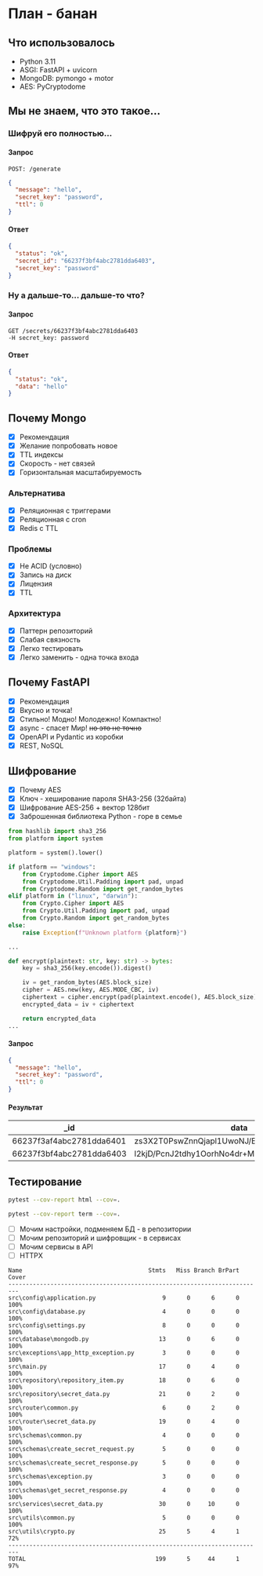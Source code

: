 # План - банан

## Что использовалось

- Python 3.11
- ASGI: FastAPI + uvicorn
- MongoDB: pymongo + motor
- AES: PyCryptodome

## Мы не знаем, что это такое...

### Шифруй его полностью...
#### Запрос

`POST: /generate`
```json
{
  "message": "hello",
  "secret_key": "password",
  "ttl": 0
}
```

#### Ответ

```json
{
  "status": "ok",
  "secret_id": "66237f3bf4abc2781dda6403",
  "secret_key": "password"
}
```

### Ну а дальше-то... дальше-то что?

#### Запрос
```
GET /secrets/66237f3bf4abc2781dda6403
-H secret_key: password
```

#### Ответ
```json
{
  "status": "ok",
  "data": "hello"
}
```

## Почему Mongo

- [x] Рекомендация
- [x] Желание попробовать новое
- [x] TTL индексы
- [x] Скорость - нет связей
- [x] Горизонтальная масштабируемость

### Альтернатива

- [x] Реляционная с триггерами
- [x] Реляционная с cron
- [x] Redis с TTL

### Проблемы

- [x] Не ACID (условно)
- [x] Запись на диск
- [x] Лицензия
- [x] TTL

### Архитектура

- [x] Паттерн репозиторий
- [x] Слабая связность
- [x] Легко тестировать
- [x] Легко заменить - одна точка входа

## Почему FastAPI

- [x] Рекомендация
- [x] Вкусно и точка!
- [x] Стильно! Модно! Молодежно! Компактно!
- [x] async - спасет Мир! ~~но это не точно~~
- [x] OpenAPI и Pydantic из коробки
- [x] REST, NoSQL

## Шифрование

- [x] Почему AES
- [x] Ключ - хеширование пароля SHA3-256 (32байта)
- [x] Шифрование AES-256 + вектор 128бит
- [x] Заброшенная библиотека Python - горе в семье

```python
from hashlib import sha3_256
from platform import system

platform = system().lower()

if platform == "windows":
    from Cryptodome.Cipher import AES
    from Cryptodome.Util.Padding import pad, unpad
    from Cryptodome.Random import get_random_bytes
elif platform in ("linux", "darwin"):
    from Crypto.Cipher import AES
    from Crypto.Util.Padding import pad, unpad
    from Crypto.Random import get_random_bytes
else:
    raise Exception(f"Unknown platform {platform}")

...

def encrypt(plaintext: str, key: str) -> bytes:
    key = sha3_256(key.encode()).digest()

    iv = get_random_bytes(AES.block_size)
    cipher = AES.new(key, AES.MODE_CBC, iv)
    ciphertext = cipher.encrypt(pad(plaintext.encode(), AES.block_size))
    encrypted_data = iv + ciphertext

    return encrypted_data
...
```

#### Запрос

```json
{
  "message": "hello",
  "secret_key": "password",
  "ttl": 0
}
```

#### Результат

 _id                      | data                                         
--------------------------|----------------------------------------------
 66237f3af4abc2781dda6401 | zs3X2T0PswZnnQjapl1UwoNJ/EqU+ZyinVeK/ZTNuWU= 
 66237f3bf4abc2781dda6403 | l2kjD/PcnJ2tdhy1OorhNo4dr+Ma1FIoCAgtRogvIGU= 

## Тестирование

```sh
pytest --cov-report html --cov=.
```

```sh
pytest --cov-report term --cov=.
```

- [ ] Мочим настройки, подменяем БД - в репозитории
- [ ] Мочим репозиторий и шифровщик - в сервисах
- [ ] Мочим сервисы в API
- [ ] HTTPX

```
Name                                    Stmts   Miss Branch BrPart  Cover
-------------------------------------------------------------------------
src\config\application.py                   9      0      6      0   100%
src\config\database.py                      4      0      0      0   100%
src\config\settings.py                      8      0      0      0   100%
src\database\mongodb.py                    13      0      6      0   100%
src\exceptions\app_http_exception.py        3      0      0      0   100%
src\main.py                                17      0      4      0   100%
src\repository\repository_item.py          18      0      6      0   100%
src\repository\secret_data.py              21      0      2      0   100%
src\router\common.py                        6      0      2      0   100%
src\router\secret_data.py                  19      0      4      0   100%
src\schemas\common.py                       4      0      0      0   100%
src\schemas\create_secret_request.py        5      0      0      0   100%
src\schemas\create_secret_response.py       5      0      0      0   100%
src\schemas\exception.py                    3      0      0      0   100%
src\schemas\get_secret_response.py          4      0      0      0   100%
src\services\secret_data.py                30      0     10      0   100%
src\utils\common.py                         5      0      0      0   100%
src\utils\crypto.py                        25      5      4      1    72%
-------------------------------------------------------------------------
TOTAL                                     199      5     44      1    97%

```
